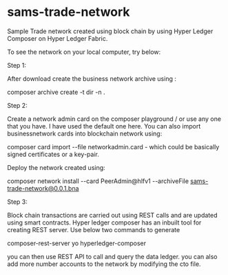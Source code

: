 # sams-trade-network
Sample Trade network created using block chain by using Hyper Ledger Composer on Hyper Ledger Fabric.

To see the network on your local computer, try below:


Step 1:

After download create the business network archive using :

composer archive create -t dir -n .

Step 2:

Create a network admin card on the composer playground / or use any one that you have. I have used the default one here.
You can also import businessnetwork cards into blockchain network using:

composer card import --file networkadmin.card - which could be basically signed certificates or a key-pair.

Deploy the network created using:

composer network install --card PeerAdmin@hlfv1 --archiveFile sams-trade-network@0.0.1.bna

Step 3:

Block chain transactions are carried out using REST calls and are updated using smart contracts. Hyper ledger composer has an inbuilt tool for creating REST server. Use below two commands to generate 

composer-rest-server
yo hyperledger-composer

you can then use REST API to call and query the data ledger.
you can also add more number accounts to the network by modifying the cto file. 








